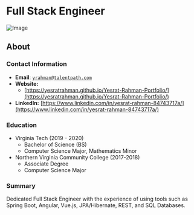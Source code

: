 <link rel="stylesheet" type="text/css" media="all" href="./style.css" />


# Full Stack Engineer

![Image](https://images7.bamboohr.com/2175/photos/41706-0-2.jpg?Policy=eyJTdGF0ZW1lbnQiOlt7IlJlc291cmNlIjoiaHR0cHM6Ly9pbWFnZXM3LmJhbWJvb2hyLmNvbS8yMTc1LyoiLCJDb25kaXRpb24iOnsiRGF0ZUdyZWF0ZXJUaGFuIjp7IkFXUzpFcG9jaFRpbWUiOjE2MTc4MjAyODh9LCJEYXRlTGVzc1RoYW4iOnsiQVdTOkVwb2NoVGltZSI6MTYyMDQxMjI5OH19fV19&Signature=RKprsjtEED29khlckn0QDXRAnVSsJ6PsqNh7Khhdb17MgNhsFmKoU6tqeDNH-ZiHoAV57kI5PlsjrwqsWfdPMYr1GhkedkWRJ26tC7kjDBu8gir5CbExtsm9Plvut-yOBCAXvdafgoF-c-rVFG9Z7BpW5VtQDmF8TwqJBIQuxVpiLlWbSre15LBW6zu0JaJfmlHgIRDKhAbdJ2FqzlavA37d55HFo2nlvmRq2kSnGQHaBgUmbUjMmCh0l57De8ved0B2LvbqWlrMk12ke3kibxrx4-jdQ9J7J4cy1D1raQVquBalOloFyeuI~JmxwHwB5cmPjyncrhSP0jzPl0XWSw__&Key-Pair-Id=APKAIZ7QQNDH4DJY7K4Q)



## About

### Contact Information
* **Email**: <a href="mailto:yrahman@talentpath.com">`yrahman@talentpath.com`</a>
* **Website:**
    * [https://yesratrahman.github.io/Yesrat-Rahman-Portfolio/](https://yesratrahman.github.io/Yesrat-Rahman-Portfolio/)
* **LinkedIn:** [https://www.linkedin.com/in/yesrat-rahman-84743717a/](https://www.linkedin.com/in/yesrat-rahman-84743717a/)

### Education
* Virginia Tech (2019 - 2020)
   * Bachelor of Science (BS)
   * Computer Science Major, Mathematics Minor
* Northern Virginia Community College (2017-2018) 
   * Associate Degree 
   * Computer Science Major

### Summary
Dedicated Full Stack Engineer with the experience of using tools such as Spring Boot, Angular, Vue.js, JPA/Hibernate, REST, and SQL Databases. 

